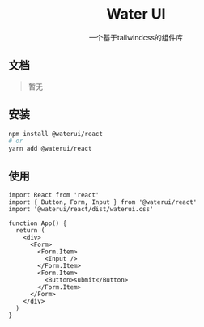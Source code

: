 <h1 align="center">Water UI</h1>

<p align="center">一个基于tailwindcss的组件库</p>

## 文档

> 暂无

## 安装

```bash
npm install @waterui/react
# or
yarn add @waterui/react
```

## 使用
```tsx
import React from 'react'
import { Button, Form, Input } from '@waterui/react'
import '@waterui/react/dist/waterui.css'

function App() {
  return (
    <div>
      <Form>
        <Form.Item>
          <Input />
        </Form.Item>
        <Form.Item>
          <Button>submit</Button>
        </Form.Item>
      </Form>
    </div>
  )
}
```
